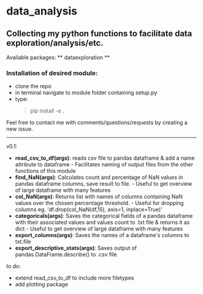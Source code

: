 # data_analysis
Collecting my python functions to facilitate data exploration/analysis/etc.
---------------

Available packages: 
** dataexploration **

### Installation of desired module:  
- clone the repo
- in terminal navigate to module folder containing setup.py
- type:  
  > pip install -e .

Feel free to contact me with comments/questions/requests by creating a new issue. 

----------------
v0.1:  
- **read_csv_to_df(args)**: reads csv file to pandas dataframe & add a name attribute to dataframe - Facilitates naming of output files from the other functions of this module
- **find_NaN(args)**: Calculates count and percentage of NaN values in pandas dataframe columns, save result to file. - Useful to get overview of large dataframe with many features
- **col_NaN(args)**: Returns list with names of columns containing NaN values over the chosen percentage threshold. - Useful for dropping columns eg. 'df.drop(col_NaN(df,15), axis=1, inplace=True)' 
- **categoricals(args)**: Saves the categorical fields of a pandas dataframe with their associated values and values count to .txt file & returns it as dict - Useful to get overview of large dataframe with many features
- **export_columns(args)**: Saves the names of a dataframe's columns to txt.file 
- **export_descriptive_stats(args)**: Saves output of pandas.DataFrame.describe() to .csv file 



to do:
* extend read_csv_to_df to include more filetypes 
* add plotting package
